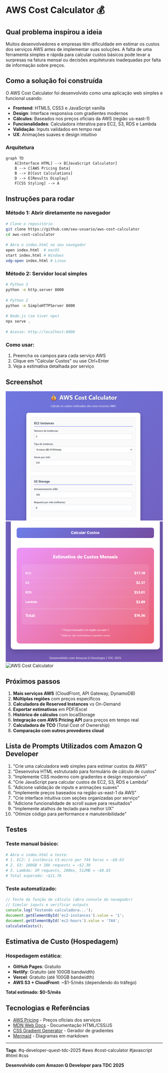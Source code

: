# AWS Cost Calculator 💰

## Qual problema inspirou a ideia

Muitos desenvolvedores e empresas têm dificuldade em estimar os custos dos serviços AWS antes de implementar suas soluções. A falta de uma ferramenta simples e rápida para calcular custos básicos pode levar a surpresas na fatura mensal ou decisões arquiteturais inadequadas por falta de informação sobre preços.

## Como a solução foi construída

O AWS Cost Calculator foi desenvolvido como uma aplicação web simples e funcional usando:
- **Frontend**: HTML5, CSS3 e JavaScript vanilla
- **Design**: Interface responsiva com gradientes modernos
- **Cálculos**: Baseados nos preços oficiais da AWS (região us-east-1)
- **Funcionalidades**: Calculadora interativa para EC2, S3, RDS e Lambda
- **Validação**: Inputs validados em tempo real
- **UX**: Animações suaves e design intuitivo

### Arquitetura
```mermaid
graph TD
    A[Interface HTML] --> B[JavaScript Calculator]
    B --> C[AWS Pricing Data]
    B --> D[Cost Calculations]
    D --> E[Results Display]
    F[CSS Styling] --> A
```

## Instruções para rodar

### Método 1: Abrir diretamente no navegador
```bash
# Clone o repositório
git clone https://github.com/seu-usuario/aws-cost-calculator
cd aws-cost-calculator

# Abra o index.html no seu navegador
open index.html  # macOS
start index.html # Windows
xdg-open index.html # Linux
```

### Método 2: Servidor local simples
```bash
# Python 3
python -m http.server 8000

# Python 2
python -m SimpleHTTPServer 8000

# Node.js (se tiver npx)
npx serve .

# Acesse: http://localhost:8000
```

### Como usar:
1. Preencha os campos para cada serviço AWS
2. Clique em "Calcular Custos" ou use Ctrl+Enter
3. Veja a estimativa detalhada por serviço

## Screenshot
![AWS Cost Calculator](print1.png)
![AWS Cost Calculator](print2.png)
![AWS Cost Calculator](print3png)

## Próximos passos

1. **Mais serviços AWS** (CloudFront, API Gateway, DynamoDB)
2. **Múltiplas regiões** com preços específicos
3. **Calculadora de Reserved Instances** vs On-Demand
4. **Exportar estimativas** em PDF/Excel
5. **Histórico de cálculos** com localStorage
6. **Integração com AWS Pricing API** para preços em tempo real
7. **Calculadora de TCO** (Total Cost of Ownership)
8. **Comparação com outros provedores cloud**

## Lista de Prompts Utilizados com Amazon Q Developer

1. "Crie uma calculadora web simples para estimar custos da AWS"
2. "Desenvolva HTML estruturado para formulário de cálculo de custos"
3. "Implemente CSS moderno com gradientes e design responsivo"
4. "Crie JavaScript para calcular custos de EC2, S3, RDS e Lambda"
5. "Adicione validação de inputs e animações suaves"
6. "Implemente preços baseados na região us-east-1 da AWS"
7. "Crie interface intuitiva com seções organizadas por serviço"
8. "Adicione funcionalidade de scroll suave para resultados"
9. "Implemente atalhos de teclado para melhor UX"
10. "Otimize código para performance e manutenibilidade"

## Testes

### Teste manual básico:
```bash
# Abra o index.html e teste:
# 1. EC2: 1 instância t3.micro por 744 horas = ~$8.63
# 2. S3: 100GB + 10k requests = ~$2.30
# 3. Lambda: 1M requests, 200ms, 512MB = ~$0.83
# Total esperado: ~$11.76
```

### Teste automatizado:
```javascript
// Teste da função de cálculo (abra console do navegador)
// Simular inputs e verificar outputs
console.log('Testando calculadora...');
document.getElementById('ec2-instances').value = '1';
document.getElementById('ec2-hours').value = '744';
calculateCosts();
```

## Estimativa de Custo (Hospedagem)

### Hospedagem estática:
- **GitHub Pages**: Gratuito
- **Netlify**: Gratuito (até 100GB bandwidth)
- **Vercel**: Gratuito (até 100GB bandwidth)
- **AWS S3 + CloudFront**: ~$1-5/mês (dependendo do tráfego)

**Total estimado: $0-5/mês**

## Tecnologias e Referências

- [AWS Pricing](https://aws.amazon.com/pricing/) - Preços oficiais dos serviços
- [MDN Web Docs](https://developer.mozilla.org/) - Documentação HTML/CSS/JS
- [CSS Gradient Generator](https://cssgradient.io/) - Gerador de gradientes
- [Mermaid](https://mermaid-js.github.io/) - Diagramas em markdown

---

**Tags**: #q-developer-quest-tdc-2025 #aws #cost-calculator #javascript #html #css

**Desenvolvido com Amazon Q Developer para TDC 2025**